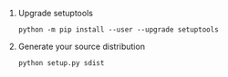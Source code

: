 1. Upgrade setuptools

   `python -m pip install --user --upgrade setuptools`

2. Generate your source distribution

   `python setup.py sdist`
